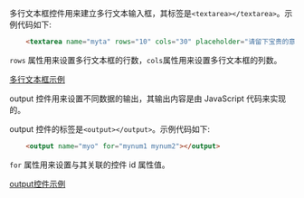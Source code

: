 
多行文本框控件用来建立多行文本输入框，其标签是`<textarea></textarea>`。示例代码如下:
```html
    <textarea name="myta" rows="10" cols="30" placeholder="请留下宝贵的意见!"></textarea>
```
`rows` 属性用来设置多行文本框的行数，`cols`属性用来设置多行文本框的列数。

[多行文本框示例](t/06_textarea.html)


output 控件用来设置不同数据的输出，其输出内容是由 JavaScript 代码来实现的。

output 控件的标签是`<output></output>`。示例代码如下:
```html
    <output name="myo" for="mynum1 mynum2"></output>
```
`for` 属性用来设置与其关联的控件 id 属性值。

[output控件示例](t/06_output.html)
